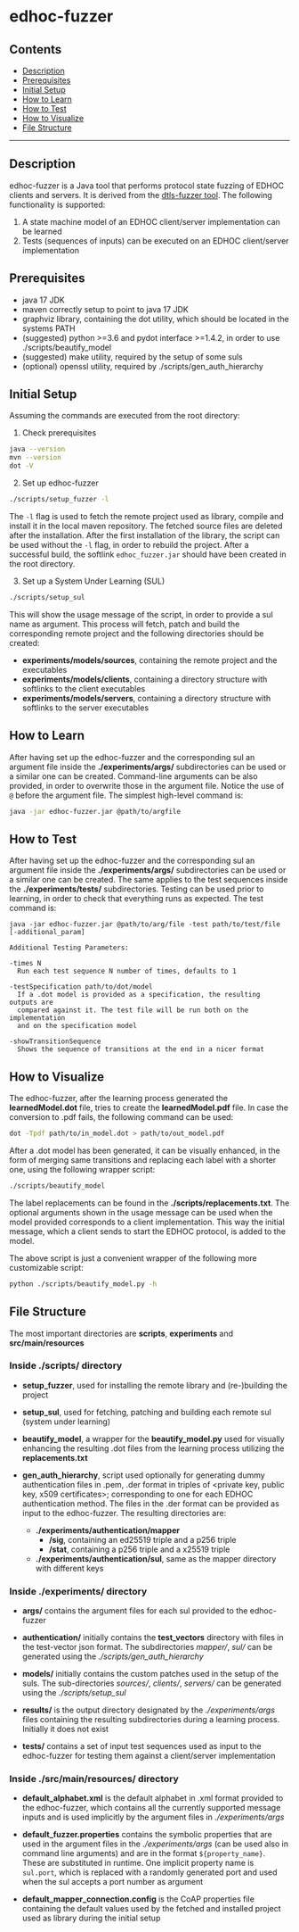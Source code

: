 # edhoc-fuzzer

## Contents

* [Description](#description)
* [Prerequisites](#prerequisites)
* [Initial Setup](#initial-setup)
* [How to Learn](#how-to-learn)
* [How to Test](#how-to-test)
* [How to Visualize](#how-to-visualize)
* [File Structure](#file-structure)

--------

## Description

edhoc-fuzzer is a Java tool that performs protocol state fuzzing of EDHOC clients and servers.
It is derived from the [dtls-fuzzer tool](https://github.com/assist-project/dtls-fuzzer).
The following functionality is supported:

1. A state machine model of an EDHOC client/server implementation can be learned
2. Tests (sequences of inputs) can be executed on an EDHOC client/server implementation

## Prerequisites

* java 17 JDK
* maven correctly setup to point to java 17 JDK
* graphviz library, containing the dot utility, which should be located in the systems PATH
* (suggested) python >=3.6 and pydot interface >=1.4.2, in order to use ./scripts/beautify_model
* (suggested) make utility, required by the setup of some suls
* (optional) openssl utility, required by ./scripts/gen_auth_hierarchy

## Initial Setup

Assuming the commands are executed from the root directory:

1. Check prerequisites
```bash
java --version
mvn --version
dot -V
``` 

2. Set up edhoc-fuzzer
```bash
./scripts/setup_fuzzer -l
```
The `-l` flag is used to fetch the remote project used as library, compile and install it in the local maven repository.
The fetched source files are deleted after the installation. After the first installation of the library, the script can
be used without the `-l` flag, in order to rebuild the project. After a successful build, the softlink `edhoc_fuzzer.jar`
should have been created in the root directory.

3. Set up a System Under Learning (SUL)
```bash
./scripts/setup_sul 
```
This will show the usage message of the script, in order to provide a sul name as argument.
This process will fetch, patch and build the corresponding remote project and the following directories should be created:  
* **experiments/models/sources**, containing the remote project and the executables 
* **experiments/models/clients**, containing a directory structure with softlinks to the client executables
* **experiments/models/servers**, containing a directory structure with softlinks to the server executables


## How to Learn
After having set up the edhoc-fuzzer and the corresponding sul an argument file inside the **./experiments/args/**
subdirectories can be used or a similar one can be created. Command-line arguments can be also provided, in order to
overwrite those in the argument file. Notice the use of `@` before the argument file. The simplest high-level command is:
```bash
java -jar edhoc-fuzzer.jar @path/to/argfile
```


## How to Test
After having set up the edhoc-fuzzer and the corresponding sul an argument file inside the **./experiments/args/**
subdirectories can be used or a similar one can be created. The same applies to the test sequences inside the
**./experiments/tests/** subdirectories. Testing can be used prior to learning, in order to check that everything
runs as expected. The test command is:
```
java -jar edhoc-fuzzer.jar @path/to/arg/file -test path/to/test/file [-additional_param]

Additional Testing Parameters:

-times N
  Run each test sequence N number of times, defaults to 1

-testSpecification path/to/dot/model
  If a .dot model is provided as a specification, the resulting outputs are 
  compared against it. The test file will be run both on the implementation
  and on the specification model
  
-showTransitionSequence
  Shows the sequence of transitions at the end in a nicer format
```


## How to Visualize
The edhoc-fuzzer, after the learning process generated the **learnedModel.dot** file, tries to create the 
**learnedModel.pdf** file. In case the conversion to .pdf fails, the following command can be used:
```bash
dot -Tpdf path/to/in_model.dot > path/to/out_model.pdf
```

After a .dot model has been generated, it can be visually enhanced, in the form of merging same transitions and
replacing each label with a shorter one, using the following wrapper script:
```bash
./scripts/beautify_model
```
The label replacements can be found in the **./scripts/replacements.txt**. The optional arguments shown in the usage
message can be used when the model provided corresponds to a client implementation. This way the initial message, which a
client sends to start the EDHOC protocol, is added to the model. 

The above script is just a convenient wrapper of the following more customizable script:
```bash
python ./scripts/beautify_model.py -h
```


## File Structure

The most important directories are **scripts**, **experiments** and **src/main/resources**

### Inside ./scripts/ directory

* **setup_fuzzer**, used for installing the remote library and (re-)building the project


* **setup_sul**, used for fetching, patching and building each remote sul (system under learning)


* **beautify_model**, a wrapper for the **beautify_model.py** used for visually enhancing the resulting .dot files from 
the learning process utilizing the **replacements.txt** 


* **gen_auth_hierarchy**, script used optionally for generating dummy authentication files in .pem, .der format in triples of 
<private key, public key, x509 certificates>; corresponding to one for each EDHOC authentication method. 
The files in the .der format can be provided as input to the edhoc-fuzzer. The resulting directories are: 
  * **./experiments/authentication/mapper**
    * **/sig**, containing an ed25519 triple and a p256 triple
    * **/stat**, containing a p256 triple and a x25519 triple
  * **./experiments/authentication/sul**, same as the mapper directory with different keys


### Inside ./experiments/ directory

* **args/** contains the argument files for each sul provided to the edhoc-fuzzer


* **authentication/** initially contains the **test_vectors** directory with files in the test-vector json format.
The subdirectories *mapper/*, *sul/* can be generated using the *./scripts/gen_auth_hierarchy*


* **models/** initially contains the custom patches used in the setup of the suls. The sub-directories 
*sources/*, *clients/*, *servers/* can be generated using the *./scripts/setup_sul*


* **results/** is the output directory designated by the *./experiments/args* files containing the resulting 
subdirectories during a learning process. Initially it does not exist


* **tests/** contains a set of input test sequences used as input to the edhoc-fuzzer for testing them against
a client/server implementation   


### Inside ./src/main/resources/ directory

* **default_alphabet.xml** is the default alphabet in .xml format provided to the edhoc-fuzzer, which contains all the
currently supported message inputs and is used implicitly by the argument files in *./experiments/args* 


* **default_fuzzer.properties** contains the symbolic properties that are used in the argument files in the 
*./experiments/args* (can be used also in command line arguments) and are in the format `${property_name}`.
These are substituted in runtime. One implicit property name is `sul.port`, which is replaced with a randomly generated
port and used when the sul accepts a port number as argument


* **default_mapper_connection.config** is the CoAP properties file containing the default values used by
the fetched and installed project used as library during the initial setup
